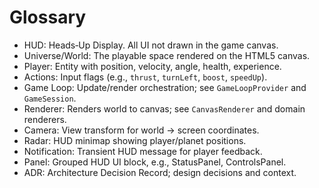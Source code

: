 # Glossary

- HUD: Heads‑Up Display. All UI not drawn in the game canvas.
- Universe/World: The playable space rendered on the HTML5 canvas.
- Player: Entity with position, velocity, angle, health, experience.
- Actions: Input flags (e.g., `thrust`, `turnLeft`, `boost`, `speedUp`).
- Game Loop: Update/render orchestration; see `GameLoopProvider` and `GameSession`.
- Renderer: Renders world to canvas; see `CanvasRenderer` and domain renderers.
- Camera: View transform for world → screen coordinates.
- Radar: HUD minimap showing player/planet positions.
- Notification: Transient HUD message for player feedback.
- Panel: Grouped HUD UI block, e.g., StatusPanel, ControlsPanel.
- ADR: Architecture Decision Record; design decisions and context.
